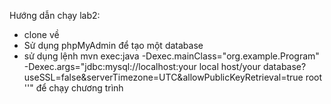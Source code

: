 Hướng dẫn chạy lab2:
- clone về
- Sử dụng phpMyAdmin để tạo một database
- sử dụng lệnh mvn exec:java -Dexec.mainClass="org.example.Program" -Dexec.args="jdbc:mysql://localhost:your local host/your database?useSSL=false&serverTimezone=UTC&allowPublicKeyRetrieval=true root ''" để chạy chương trình
